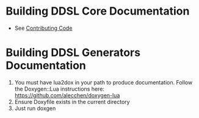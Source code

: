 # Building DDSL Core Documentation

- See [Contributing Code](../README.md#contributing-code)

# Building DDSL Generators Documentation

1. You must have lua2dox in your path to produce documentation.
   Follow the Doxygen::Lua instructions here: https://github.com/alecchen/doxygen-lua
2. Ensure Doxyfile exists in the current directory
3. Just run doxgen
